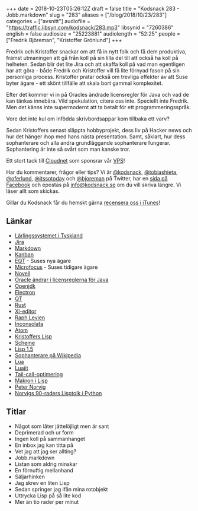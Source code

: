 +++
date = 2018-10-23T05:26:12Z
draft = false
title = "Kodsnack 283 - Jobb.markdown"
slug = "283"
aliases = ["/blog/2018/10/23/283"]
categories = ["avsnitt"]
audiofile = "https://traffic.libsyn.com/kodsnack/283.mp3"
libsynid = "7260386"
english = false
audiosize = "25223881"
audiolength = "52:25"
people = ["Fredrik Björeman", "Kristoffer Grönlund"]
+++

Fredrik och Kristoffer snackar om att få in nytt folk och få dem produktiva, främst utmaningen att gå från koll på sin lilla del till att också ha koll på helheten. Sedan blir det lite Jira och att skaffa koll på vad man egentligen har att göra - både Fredrik och Kristoffer vill få lite förnyad fason på sin personliga process. Kristoffer pratar också om trevliga effekter av att Suse byter ägare - ett skönt tillfälle att skala bort gammal komplexitet.

Efter det kommer vi in på Oracles ändrade licensregler för Java och vad de kan tänkas innebära. Vild spekulation, citera oss inte. Speciellt inte Fredrik. Men det känns inte supermodernt att ta betalt för ett programmeringsspråk.

Vore det inte kul om infödda skrivbordsappar kom tillbaka ett varv?

Sedan Kristoffers senast släppta hobbyprojekt, dess liv på Hacker news och hur det hänger ihop med hans nästa presentation. Samt, såklart, hur dess sophanterare och alla andra grundläggande sophanterare fungerar. Sophantering är inte så svårt som man kanske tror.

Ett stort tack till [Cloudnet](http://www.cloudnet.se) som sponsrar vår [VPS](http://en.wikipedia.org/wiki/Virtual_private_server)!

Har du kommentarer, frågor eller tips? Vi är [@kodsnack](https://www.twitter.com/kodsnack), [@tobiashieta](https://www.twitter.com/tobiashieta), [@oferlund](https://www.twitter.com/oferlund), [@itssotoday](https://twitter.com/itssotoday) och [@bjoreman](https://www.twitter.com/bjoreman) på Twitter, har en [sida på Facebook](https://www.facebook.com/kodsnack) och epostas på [info@kodsnack.se](mailto:info@kodsnack.se) om du vill skriva längre. Vi läser allt som skickas.

Gillar du Kodsnack får du hemskt gärna [recensera oss i iTunes](http://itunes.apple.com/se/podcast/kodsnack/id561631498?l=en)!

## Länkar ##
* [Lärlingssystemet i Tyskland](https://arbetet.se/2013/11/15/i-tyskland-ar-larlingsvagen-val-upptrampad/)
* [Jira](https://en.wikipedia.org/wiki/Jira_%28software%29)
* [Markdown](https://en.wikipedia.org/wiki/Markdown)
* [Kanban](https://en.wikipedia.org/wiki/Jira_%28software%29)
* [EQT](https://www.eqtpartners.com/) - Suses nya ägare
* [Microfocus](https://www.microfocus.com/) - Suses tidigare ägare
* [Novell](https://en.wikipedia.org/wiki/Novell)
* [Oracle ändrar i licensreglerna för Java](https://www.v3.co.uk/v3-uk/news/3030652/oracle-java-se-8-business-users-must-buy-a-licence-from-january-next-year)
* [Openjdk](https://openjdk.java.net/)
* [Electron](https://electronjs.org/)
* [QT](https://en.wikipedia.org/wiki/Qt_%28software%29)
* [Rust](https://www.rust-lang.org/sv-SE/)
* [Xi-editor](https://xi-editor.github.io/xi-editor/)
* [Raph Levien](https://en.wikipedia.org/wiki/Raph_Levien)
* [Inconsolata](https://en.wikipedia.org/wiki/Inconsolata)
* [Atom](https://atom.io/)
* [Kristoffers Lisp](https://github.com/krig/LISP)
* [Scheme](https://en.wikipedia.org/wiki/Scheme_%28programming_language%29)
* [Lisp 1.5](http://www.softwarepreservation.org/projects/LISP/lisp15_family/)
* [Sophanterare på Wikipedia](https://en.wikipedia.org/wiki/Garbage_collection_%28computer_science%29)
* [Lua](https://en.wikipedia.org/wiki/Lua_%28programming_language%29)
* [Luajit](http://luajit.org/)
* [Tail-call-optimering](http://wiki.c2.com/?TailCallOptimization)
* [Makron i Lisp](https://stackoverflow.com/questions/267862/what-makes-lisp-macros-so-special)
* [Peter Norvig](https://en.wikipedia.org/wiki/Peter_Norvig)
* [Norvigs 90-raders Lisptolk i Python](http://norvig.com/lispy.html)

## Titlar ##
* Något som låter jättelöjligt men är sant
* Deprimerad och ur form
* Ingen koll på sammanhanget
* En inbox jag kan titta på
* Vet jag att jag ser allting?
* Jobb.markdown
* Listan som aldrig minskar
* En förnuftig mellanhand
* Säljarhinken
* Jag skrev en liten Lisp
* Sedan springer jag ifån mina rotobjekt
* Uttrycka Lisp på så lite kod
* Mer än tio rader per minut